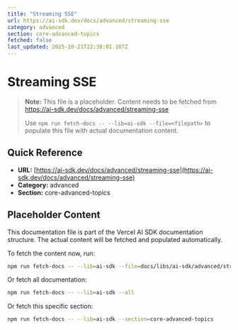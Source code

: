 ```yaml
---
title: "Streaming SSE"
url: https://ai-sdk.dev/docs/advanced/streaming-sse
category: advanced
section: core-advanced-topics
fetched: false
last_updated: 2025-10-21T22:38:01.107Z
---
```


# Streaming SSE

> **Note:** This file is a placeholder. Content needs to be fetched from https://ai-sdk.dev/docs/advanced/streaming-sse
>
> Use `npm run fetch-docs -- --lib=ai-sdk --file=<filepath>` to populate this file with actual documentation content.

## Quick Reference

- **URL:** [https://ai-sdk.dev/docs/advanced/streaming-sse](https://ai-sdk.dev/docs/advanced/streaming-sse)
- **Category:** advanced
- **Section:** core-advanced-topics

## Placeholder Content

This documentation file is part of the Vercel AI SDK documentation structure.
The actual content will be fetched and populated automatically.

To fetch the content now, run:

```bash
npm run fetch-docs -- --lib=ai-sdk --file=docs/libs/ai-sdk/advanced/streaming-sse.md
```

Or fetch all documentation:

```bash
npm run fetch-docs -- --lib=ai-sdk --all
```

Or fetch this specific section:

```bash
npm run fetch-docs -- --lib=ai-sdk --section=core-advanced-topics
```
